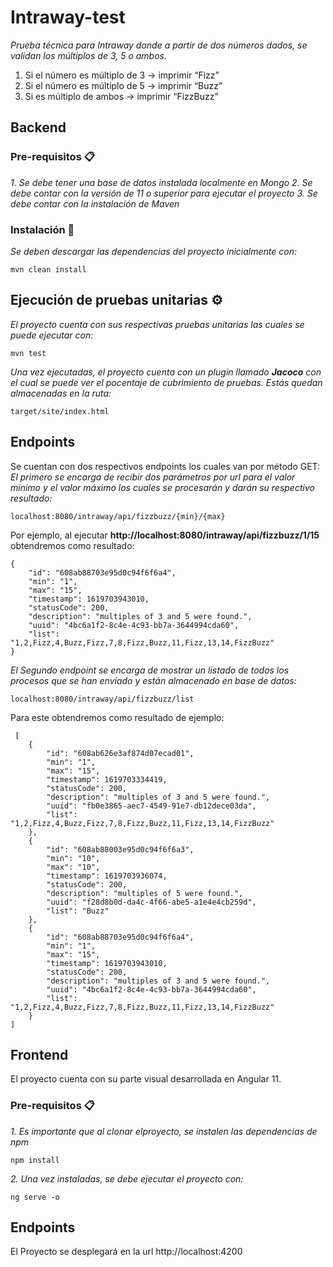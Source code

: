 # Intraway-test

_Prueba técnica para Intraway donde a partir de dos números dados, se validan los múltiplos de 3, 5 o ambos._
1) Si el número es múltiplo de 3 -> imprimir “Fizz” 
2) Si el número es múltiplo de 5 -> imprimir “Buzz” 
3) Si es múltiplo de ambos -> imprimir “FizzBuzz”

## Backend

### Pre-requisitos 📋

_1. Se debe tener una base de datos instalada localmente en Mongo_
_2. Se debe contar  con la versión de 11 o superior para ejecutar el proyecto_
_3. Se debe contar con la instalación de Maven_

### Instalación 🔧
_Se deben descargar las dependencias del proyecto inicialmente con:_

```
mvn clean install
```

## Ejecución de pruebas unitarias ⚙️
_El proyecto cuenta con sus respectivas pruebas unitarias las cuales se puede ejecutar con:_

```
mvn test
```

_Una vez ejecutadas, el proyecto cuenta con un plugin llamado **Jacoco** con el cual se puede ver el pocentaje de cubrimiento de pruebas. Estás quedan almacenadas en la ruta:_
```
target/site/index.html
```

## Endpoints
Se cuentan con dos respectivos endpoints los cuales van por método GET:
_El primero se encarga de recibir dos parámetros por url para el valor mínimo y el valor máximo los cuales se procesarán y darán su respectivo resultado:_

```
localhost:8080/intraway/api/fizzbuzz/{min}/{max}
```

Por ejemplo, al ejecutar **http://localhost:8080/intraway/api/fizzbuzz/1/15** obtendremos como resultado:
```
{
    "id": "608ab88703e95d0c94f6f6a4",
    "min": "1",
    "max": "15",
    "timestamp": 1619703943010,
    "statusCode": 200,
    "description": "multiples of 3 and 5 were found.",
    "uuid": "4bc6a1f2-8c4e-4c93-bb7a-3644994cda60",
    "list": "1,2,Fizz,4,Buzz,Fizz,7,8,Fizz,Buzz,11,Fizz,13,14,FizzBuzz"
}
```

_El Segundo endpoint se encarga de mostrar un listado de todos los procesos que se han enviado y están almacenado en base de datos:_

```
localhost:8080/intraway/api/fizzbuzz/list
```

Para este obtendremos como resultado de ejemplo:
```
 [
    {
        "id": "608ab626e3af874d07ecad01",
        "min": "1",
        "max": "15",
        "timestamp": 1619703334419,
        "statusCode": 200,
        "description": "multiples of 3 and 5 were found.",
        "uuid": "fb0e3865-aec7-4549-91e7-db12dece03da",
        "list": "1,2,Fizz,4,Buzz,Fizz,7,8,Fizz,Buzz,11,Fizz,13,14,FizzBuzz"
    },
    {
        "id": "608ab88003e95d0c94f6f6a3",
        "min": "10",
        "max": "10",
        "timestamp": 1619703936074,
        "statusCode": 200,
        "description": "multiples of 5 were found.",
        "uuid": "f28d8b0d-da4c-4f66-abe5-a1e4e4cb259d",
        "list": "Buzz"
    },
    {
        "id": "608ab88703e95d0c94f6f6a4",
        "min": "1",
        "max": "15",
        "timestamp": 1619703943010,
        "statusCode": 200,
        "description": "multiples of 3 and 5 were found.",
        "uuid": "4bc6a1f2-8c4e-4c93-bb7a-3644994cda60",
        "list": "1,2,Fizz,4,Buzz,Fizz,7,8,Fizz,Buzz,11,Fizz,13,14,FizzBuzz"
    }
]
```


## Frontend
El proyecto cuenta con su parte visual desarrollada en Angular 11.

### Pre-requisitos 📋
_1. Es importante que al clonar elproyecto, se instalen las dependencias de npm_
```
npm install
```
_2. Una vez instaladas, se debe ejecutar el proyecto con:_

```
ng serve -o
```

## Endpoints
El Proyecto se desplegará en la url http://localhost:4200

